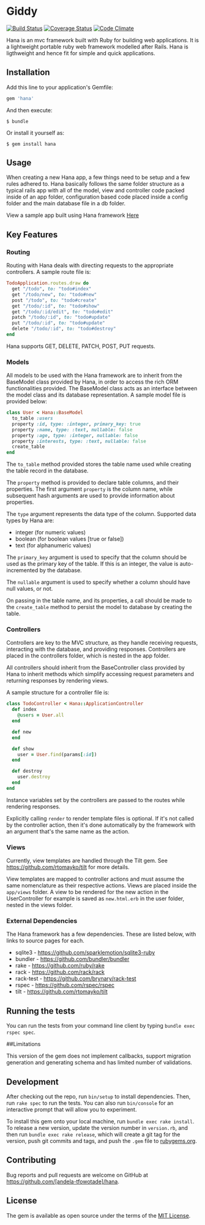 # Giddy 
[![Build Status](https://travis-ci.org/andela-tfowotade/giddy.svg?branch=giddy-orm)](https://travis-ci.org/andela-tfowotade/giddy) [![Coverage Status](https://coveralls.io/repos/github/andela-tfowotade/hana/badge.svg)](https://coveralls.io/github/andela-tfowotade/hana) [![Code Climate](https://codeclimate.com/repos/57ed08d88867c9138a001ab1/badges/720196928a0121fa0bef/gpa.svg)](https://codeclimate.com/repos/57ed08d88867c9138a001ab1/feed)

Hana is an mvc framework built with Ruby for building web applications. It is a lightweight portable ruby web framework modelled after Rails. Hana is ligthweight and hence fit for simple and quick applications.

## Installation

Add this line to your application's Gemfile:

```ruby
gem 'hana'
```

And then execute:

    $ bundle

Or install it yourself as:

    $ gem install hana

## Usage

When creating a new Hana app, a few things need to be setup and a few rules adhered to. Hana basically follows the same folder structure as a typical rails app with all of the model, view and controller code packed inside of an app folder, configuration based code placed inside a config folder and the main database file in a db folder.

View a sample app built using Hana framework [Here](https://github.com/andela-tfowotade/hana/tree/develop/spec/todo)


## Key Features

### Routing
Routing with Hana deals with directing requests to the appropriate controllers. A sample route file is:

```ruby
TodoApplication.routes.draw do
  get "/todo", to: "todo#index"
  get "/todo/new", to: "todo#new"
  post "/todo", to: "todo#create"
  get "/todo/:id", to: "todo#show"
  get "/todo/:id/edit", to: "todo#edit"
  patch "/todo/:id", to: "todo#update"
  put "/todo/:id", to: "todo#update"
  delete "/todo/:id", to: "todo#destroy"
end

```
Hana supports GET, DELETE, PATCH, POST, PUT requests.


### Models
All models to be used with the Hana framework are to inherit from the BaseModel class provided by Hana, in order to access the rich ORM functionalities provided. The BaseModel class acts as an interface between the model class and its database representation. A sample model file is provided below:

```ruby
class User < Hana::BaseModel
  to_table :users
  property :id, type: :integer, primary_key: true
  property :name, type: :text, nullable: false
  property :age, type: :integer, nullable: false
  property :interests, type: :text, nullable: false
  create_table
end
```
The `to_table` method provided stores the table name used while creating the table record in the database.

The `property` method is provided to declare table columns, and their properties. The first argument `property` is the column name, while subsequent hash arguments are used to provide information about properties.

The `type` argument represents the data type of the column. Supported data types by Hana are:

  * integer (for numeric values)
  * boolean (for boolean values [true or false])
  * text    (for alphanumeric values)

The `primary_key` argument is used to specify that the column should be used as the primary key of the table. If this is an integer, the value is auto-incremented by the database.

The `nullable` argument is used to specify whether a column should have null values, or not.


On passing in the table name, and its properties, a call should be made to the `create_table` method to persist the model to database by creating the table.


### Controllers
Controllers are key to the MVC structure, as they handle receiving requests, interacting with the database, and providing responses. Controllers are placed in the controllers folder, which is nested in the app folder.

All controllers should inherit from the BaseController class provided by Hana to inherit methods which simplify accessing request parameters and returning responses by rendering views.

A sample structure for a controller file is:

```ruby
class TodoController < Hana::ApplicationController
  def index
    @users = User.all
  end

  def new
  end

  def show
    user = User.find(params[:id])
  end

  def destroy
    user.destroy
  end
end
```

Instance variables set by the controllers are passed to the routes while rendering responses.

Explicitly calling `render` to render template files is optional. If it's not called by the controller action, then it's done automatically by the framework with an argument that's the same name as the action.


### Views
Currently, view templates are handled through the Tilt gem. See https://github.com/rtomayko/tilt for more details.

View templates are mapped to controller actions and must assume the same nomenclature as their respective actions. Views are placed inside the `app/views` folder. A view to be rendered for the new action in the UserController for example is saved as `new.html.erb` in the user folder, nested in the views folder.

### External Dependencies
The Hana framework has a few dependencies. These are listed below, with links to source pages for each.

  * sqlite3     - https://github.com/sparklemotion/sqlite3-ruby
  * bundler     - https://github.com/bundler/bundler
  * rake        - https://github.com/ruby/rake
  * rack        - https://github.com/rack/rack
  * rack-test   - https://github.com/brynary/rack-test
  * rspec       - https://github.com/rspec/rspec
  * tilt        - https://github.com/rtomayko/tilt

## Running the tests

You can run the tests from your command line client by typing `bundle exec rspec spec`.


##Limitations

This version of the gem does not implement callbacks, support migration generation and generating schema and has limited number of validations.


## Development

After checking out the repo, run `bin/setup` to install dependencies. Then, run `rake spec` to run the tests. You can also run `bin/console` for an interactive prompt that will allow you to experiment.

To install this gem onto your local machine, run `bundle exec rake install`. To release a new version, update the version number in `version.rb`, and then run `bundle exec rake release`, which will create a git tag for the version, push git commits and tags, and push the `.gem` file to [rubygems.org](https://rubygems.org).


## Contributing

Bug reports and pull requests are welcome on GitHub at https://github.com/[andela-tfowotade]/hana.


## License

The gem is available as open source under the terms of the [MIT License](http://opensource.org/licenses/MIT).

